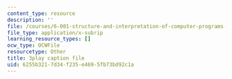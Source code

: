 ```yaml
---
content_type: resource
description: ''
file: /courses/6-001-structure-and-interpretation-of-computer-programs-spring-2005/6255b3217d34f235e4695fb73bd92c1a_JkGKLILLy0I.srt
file_type: application/x-subrip
learning_resource_types: []
ocw_type: OCWFile
resourcetype: Other
title: 3play caption file
uid: 6255b321-7d34-f235-e469-5fb73bd92c1a
---
```

